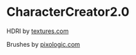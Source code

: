 # CharacterCreator2.0

HDRI by [textures.com](https://www.textures.com/download/HDRPanoramas0203/139805)

Brushes by [pixologic.com](http://pixologic.com/zbrush/downloadcenter/alpha/)
